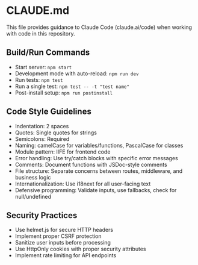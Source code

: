 # CLAUDE.md

This file provides guidance to Claude Code (claude.ai/code) when working with code in this repository.

## Build/Run Commands
- Start server: `npm start`
- Development mode with auto-reload: `npm run dev`
- Run tests: `npm test`
- Run a single test: `npm test -- -t "test name"`
- Post-install setup: `npm run postinstall`

## Code Style Guidelines
- Indentation: 2 spaces
- Quotes: Single quotes for strings
- Semicolons: Required
- Naming: camelCase for variables/functions, PascalCase for classes
- Module pattern: IIFE for frontend code
- Error handling: Use try/catch blocks with specific error messages
- Comments: Document functions with JSDoc-style comments
- File structure: Separate concerns between routes, middleware, and business logic
- Internationalization: Use i18next for all user-facing text
- Defensive programming: Validate inputs, use fallbacks, check for null/undefined

## Security Practices
- Use helmet.js for secure HTTP headers
- Implement proper CSRF protection
- Sanitize user inputs before processing
- Use HttpOnly cookies with proper security attributes
- Implement rate limiting for API endpoints
